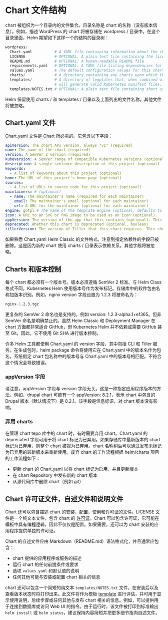 # Chart 文件结构

chart 被组织为一个目录内的文件集合。目录名称是 chart 的名称（没有版本信息）。例如，描述 WordPress 的 chart 将被存储在 wordpress / 目录中。在这个目录里面，Helm 期望如下这样一个的结构的目录树：

```s
wordpress/
  Chart.yaml          # A YAML file containing information about the chart
  LICENSE             # OPTIONAL: A plain text file containing the license for the chart
  README.md           # OPTIONAL: A human-readable README file
  requirements.yaml   # OPTIONAL: A YAML file listing dependencies for the chart
  values.yaml         # The default configuration values for this chart
  charts/             # A directory containing any charts upon which this chart depends.
  templates/          # A directory of templates that, when combined with values,
                      # will generate valid Kubernetes manifest files.
  templates/NOTES.txt # OPTIONAL: A plain text file containing short usage notes
```

Helm 保留使用 charts / 和 templates / 目录以及上面列出的文件名称。其他文件将被忽略。

## Chart.yaml 文件

Chart.yaml 文件是 Chart 所必需的。它包含以下字段：

```yml
apiVersion: The chart API version, always "v1" (required)
name: The name of the chart (required)
version: A SemVer 2 version (required)
kubeVersion: A SemVer range of compatible Kubernetes versions (optional)
description: A single-sentence description of this project (optional)
keywords:
  - A list of keywords about this project (optional)
home: The URL of this project's home page (optional)
sources:
  - A list of URLs to source code for this project (optional)
maintainers: # (optional)
  - name: The maintainer's name (required for each maintainer)
    email: The maintainer's email (optional for each maintainer)
    url: A URL for the maintainer (optional for each maintainer)
engine: gotpl # The name of the template engine (optional, defaults to gotpl)
icon: A URL to an SVG or PNG image to be used as an icon (optional).
appVersion: The version of the app that this contains (optional). This needn't be SemVer.
deprecated: Whether this chart is deprecated (optional, boolean)
tillerVersion: The version of Tiller that this chart requires. This should be expressed as a SemVer range: ">2.0.0" (optional)
```

如果熟悉 Chart.yaml Helm Classic 的文件格式，注意到指定依赖性的字段已被删除。这是因为新的 chart 使用 charts / 目录表示依赖关系。其他字段将被忽略。

## Charts 和版本控制

每个 chart 都必须有一个版本号。版本必须遵循 SemVer 2 标准。与 Helm Class 格式不同，Kubernetes Helm 使用版本号作为发布标记。存储库中的软件包由名称加版本识别。例如，nginx version 字段设置为 1.2.3 将被命名为：

```s
nginx-1.2.3.tgz
```

更复杂的 SemVer 2 命名也是支持的，例如 version: 1.2.3-alpha.1+ef365。但非 SemVer 命名是明确禁止的。虽然 Helm Classic 和 Deployment Manager 在 chart 方面都非常适合 GitHub，但 Kubernetes Helm 并不依赖或需要 GitHub 甚至 Git。因此，它不使用 Git SHA 进行版本控制。

许多 Helm 工具都使用 Chart.yaml 的 version 字段，其中包括 CLI 和 Tiller 服务。在生成包时，helm package 命令将使用它在 Chart.yaml 中的版本名作为包名。系统假定 chart 包名称中的版本号与 Chart.yaml 中的版本号相匹配。不符合这个情况会导致错误。

### appVersion 字段

请注意，appVersion 字段与 version 字段无关。这是一种指定应用程序版本的方法。例如，drupal chart 可能有一个 appVersion: 8.2.1，表示 chart 中包含的 Drupal 版本（默认情况下）是 8.2.1。该字段是信息标识，对 chart 版本没有影响。

### 弃用 charts

在管理 chart tepo 库中的 chart 时，有时需要弃用 chart。Chart.yaml 的 deprecated 字段可用于将 chart 标记为已弃用。如果存储库中最新版本的 chart 标记为已弃用，则整个 chart 被视为已弃用。chart 名称稍后可以通过发布未标记为已弃用的较新版本来重新使用。废弃 chart 的工作流程根据 helm/charts 项目的工作流程如下：

- 更新 chart 的 Chart.yaml 以将 chart 标记为启用，并且更新版本
- 在 chart Repository 中发布新的 chart 版本
- 从源代码库中删除 chart（例如 git）

## Chart 许可证文件，自述文件和说明文件

Chart 还可以包含描述 chart 的安装，配置，使用和许可证的文件。LICENSE 文件是一个纯文本文件，包含 chart 的 [许可证](https://en.wikipedia.org/wiki/Software_license)。Chart 可以包含许可证，它可能在模板中具有编程逻辑，因此不仅仅是配置。如果需要，还可以为 chart 安装的应用程序提供单独的许可证。

Chart 的自述文件应由 Markdown（README.md）语法格式化，并且通常应包含：

- chart 提供的应用程序或服务的描述
- 运行 chart 的任何前提条件或要求
- 选项 `values.yaml` 和默认值的说明
- 任何其他可能与安装或配置 chart 相关的信息

chart 还可以包含一个简短的纯文本 `templates/NOTES.txt` 文件，在安装后以及查看版本状态时将打印出来。此文件将作为模板 [template](https://whmzsu.github.io/helm-doc-zh-cn/chart/charts-zh_cn.html#templates-and-values) 进行评估，并可用于显示使用说明，后续步骤或任何其他与发布 chart 相关的信息。例如，可以提供用于连接到数据库或访问 Web UI 的指令。由于运行时，该文件被打印到标准输出 `helm install` 或 `helm status`，建议保持内容简短并把更多细节指向自述文件。

